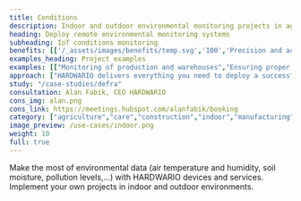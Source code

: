 ```yaml
---
title: Conditions
description: Indoor and outdoor environmental monitoring projects in agriculture, industry, food processing and for smart business and household projects.
heading: Deploy remote environmental monitoring systems
subheading: IoT conditions monitoring
benefits: [['/_assets/images/benefits/temp.svg','100','Precision and accuracy','Collect precise data regularly and in many places. It will be available online for auditing and analysis.'],['/_assets/images/benefits/simple.svg','75','Streamline and reduce costs','Remote monitoring operates 24/7 and reduces the number of necessary calls and streamlines processes.'],['/_assets/images/benefits/scalable.svg','100','Improving the environment','Data based optimization to improve the environment for storage, production, agriculture or animal husbandry.']]
examples_heading: Project examples
examples: [["Monitoring of production and warehouses","Ensuring proper production and storage conditions. Data for online monitoring, deviation alerts and auditing."],["Animal environment monitoring","Monitoring temperature, humidity, nitrogen oxides and other variables to ensure ideal livestock conditions."],["Smart office environment monitoring","Monitor temperature, humidity, lighting, CO2 and VOC to optimise environment, productivity and consumption."],["Monitoring of freezers and&nbsp;coolers","Temperature monitoring for process compliance and to optimize power consumption."],["Monitoring vineyard conditions","Monitor weather conditions, rainfall, soil and air temperature and humidity to improve crop quality and reduce costs."]]
approach: ["HARDWARIO delivers everything you need to deploy a successful IoT environmental monitoring project - from devices to cloud environments and APIs.","Our products and services include IoT devices and sensors, easily connected from anywhere to the Internet via LPWAN networks, connectivity, cloud-based device management and APIs for integration with other systems."]
study: "/case-studies/defra"
consultation: Alan Fabik, CEO HARDWARIO
cons_img: alan.png
cons_link: https://meetings.hubspot.com/alanfabik/booking
category: ["agriculture","care","construction","indoor","manufacturing","outdoor","retail"]
image_preview: /use-cases/indoor.png
weight: 10
full: true
---
```


Make the most of environmental data (air temperature and humidity, soil moisture, pollution levels,...) with HARDWARIO devices and services. Implement your own projects in indoor and outdoor environments.